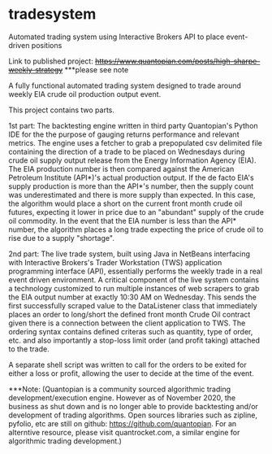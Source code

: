 # tradesystem
Automated trading system using Interactive Brokers API to place event-driven positions

Link to published project: <s>https://www.quantopian.com/posts/high-sharpe-weekly-strategy</s> ***please see note

A fully functional automated trading system designed to trade around weekly EIA crude oil production output event.

This project contains two parts.

1st part: The backtesting engine written in third party Quantopian's Python IDE for the the purpose of gauging returns performance and relevant metrics. The engine uses a fetcher to grab a prepopulated csv delimited file containing the direction of a trade to be placed on Wednesdays during crude oil supply output release from the Energy Information Agency (EIA). The EIA production number is then compared against the American Petroleum Institute (API*)'s actual production output. If the de facto EIA's supply production is more than the API*'s number, then the supply count was underestimated and there is more supply than expected. In this case, the algorithm would place a short on the current front month crude oil futures, expecting it lower in price due to an "abundant" supply of the crude oil commodity. In the event that the EIA number is less than the API* number, the algorithm places a long trade expecting the price of crude oil to rise due to a supply "shortage".

2nd part: The live trade system, built using Java in NetBeans interfacing with Interactive Brokers's Trader Workstation (TWS) application programming interface (API), essentially performs the weekly trade in a real event driven environment. A critical component of the live system contains a technology customized to run multiple instances of web scrapers to grab the EIA output number at exactly 10:30 AM on Wednesday. This sends the first successfully scraped value to the DataListener class that immediately places an order to long/short the defined front month Crude Oil contract given there is a connection between the client application to TWS. The ordering syntax contains defined criteras such as quantity, type of order, etc. and also importantly a stop-loss limit order (and profit taking) attached to the trade.

A separate shell script was written to call for the orders to be exited for either a loss or profit, allowing the user to decide at the time of the event.

***Note: (Quantopian is a community sourced algorithmic trading development/execution engine. However as of November 2020, the business as shut down and is no longer able to provide backtesting and/or development of trading algorithms. Open sources libraries such as zipline, pyfolio, etc are still on github: https://github.com/quantopian. For an alterntive resource, please visit quantrocket.com, a similar engine for algorithmic trading development.)
